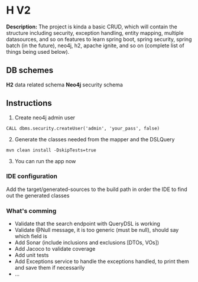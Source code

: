 # H V2
__Description:__ The project is kinda a basic CRUD, which will contain the structure including security, exception handling, entity mapping, multiple datasources, and so on features to learn spring boot, spring security, spring batch (in the future), neo4j, h2, apache ignite, and so on (complete list of things being used below).

## DB schemes
__H2__ data related schema
__Neo4j__ security schema

## Instructions
1. Create neo4j admin user
```
CALL dbms.security.createUser('admin', 'your_pass', false)
```


2. Generate the classes needed from the mapper and the DSLQuery
```
mvn clean install -DskipTests=true
```

3. You can run the app now

### IDE configuration
Add the target/generated-sources to the build path in order the IDE to find out the generated classes 

### What's comming
- Validate that the search endpoint with QueryDSL is working
- Validate @Null message, it is too generic (must be null), should say which field is
- Add Sonar (include inclusions and exclusions [DTOs, VOs])
- Add Jacoco to validate coverage
- Add unit tests
- Add Exceptions service to handle the exceptions handled, to print them and save them if necessarily
- ...